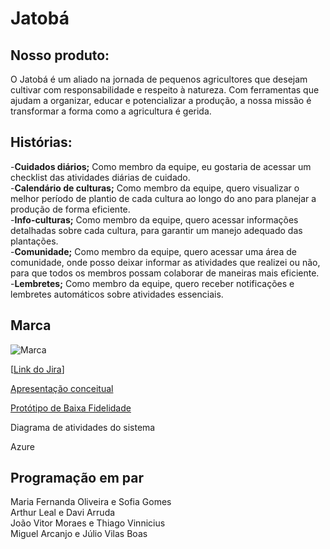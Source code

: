 # Jatobá 

## Nosso produto:
O Jatobá é um aliado na jornada de pequenos agricultores que desejam cultivar com responsabilidade e respeito à natureza. Com ferramentas que ajudam a organizar, educar e potencializar a produção, a nossa missão é transformar a forma como a agricultura é gerida.

## Histórias:
-**Cuidados diários;** Como membro da equipe, eu gostaria de acessar um checklist das atividades diárias de cuidado.<br>
-**Calendário de culturas;** Como membro da equipe, quero visualizar o melhor período de plantio de cada cultura ao longo do ano para planejar a produção de forma eficiente.<br>
-**Info-culturas;** Como membro da equipe, quero acessar informações detalhadas sobre cada cultura, para garantir um manejo adequado das plantações.<br>
-**Comunidade;** Como membro da equipe, quero acessar uma área de comunidade, onde posso deixar informar as atividades que realizei ou não, para que todos os membros possam colaborar de maneiras mais eficiente.<br>
-**Lembretes;** Como membro da equipe, quero receber notificações e lembretes automáticos sobre atividades essenciais.<br>

## Marca
![Marca](https://github.com/user-attachments/assets/172c0959-5256-432d-9da5-8b9aacd33b3d)


[[Link do Jira]([https://cesar-ecotrack.atlassian.net/jira/software/projects/G13/boards/34])]

[Apresentação conceitual](https://docs.google.com/document/d/1YcFWUKt5CzpJgBr-Ovjdaf_afpZoh-Ol2bMEGYuE8Uc/edit)

[Protótipo de Baixa Fidelidade](https://whimsical.com/projetos-2-RQ9MwTocTEx5vwWRUrH7Qc)

Diagrama de atividades do sistema

Azure

## Programação em par

Maria Fernanda Oliveira e Sofia Gomes<br>
Arthur Leal e Davi Arruda<br>
João Vitor Moraes e Thiago Vinnicius<br>
Miguel Arcanjo e Júlio Vilas Boas<br>
